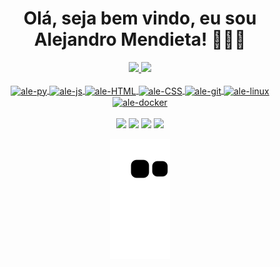 <div align="center">
  <h1 aling="center">Olá, seja bem vindo, eu sou Alejandro Mendieta! 🖖🏻🧐</h1>
  <a href="https://github.com/Skykes777">
  <img height="165em" src="https://github-readme-stats.vercel.app/api?username=Skykes777&show_icons=true&theme=cobalt&include_all_commits=true&count_private=true"/>
  <img height="165px" src="https://github-readme-stats.vercel.app/api/top-langs/?username=Skykes777&layout=compact&langs_count=7&theme=cobalt"/>
</div>

<div align="center" valign="top"><br>
  <img align="center" alt="ale-py" height="45" width="55" src="https://cdn.jsdelivr.net/gh/devicons/devicon/icons/python/python-original.svg">
  <img align="center" alt="ale-js" height="45" width="55" src="https://cdn.jsdelivr.net/gh/devicons/devicon/icons/javascript/javascript-original.svg">
  <img align="center" alt="ale-HTML" height="45" width="55" src="https://cdn.jsdelivr.net/gh/devicons/devicon/icons/html5/html5-original.svg">
  <img align="center" alt="ale-CSS" height="45" width="55" src="https://cdn.jsdelivr.net/gh/devicons/devicon/icons/css3/css3-original.svg">
  <img align="center" alt="ale-git" height="45" width="55" src="https://cdn.jsdelivr.net/gh/devicons/devicon/icons/git/git-original.svg">
  <img align="center" alt="ale-linux" height="45" width="55" src="https://cdn.jsdelivr.net/gh/devicons/devicon/icons/linux/linux-original.svg">
  <img align="center" alt="ale-docker" height="45" width="55" src="https://cdn.jsdelivr.net/gh/devicons/devicon/icons/docker/docker-plain.svg">
</div><br>
  
  
<div align="center" valign="top">
  <a href = "https://www.linkedin.com/in/alejandro-mendieta-670319236"><img src="https://img.shields.io/badge/LinkedIn-0077B5?style=for-the-badge&logo=linkedin&logoColor=white" target="_blank"></a>
  <a href = "https://twitter.com/333quasebesta"><img src="https://img.shields.io/badge/Twitter-1DA1F2?style=for-the-badge&logo=twitter&logoColor=white" target="_blank"></a>
  <a href = "mailto:alejandro.mendieta777gmail.com"><img src="https://img.shields.io/badge/Gmail-D14836?style=for-the-badge&logo=gmail&logoColor=white)](https://mail.google.com/alejandro.mendieta777@gmail.com" target="_blank"></a>
  <a href = "https://www.discord/963930039777370162"><img src="https://img.shields.io/badge/Discord-7289DA?style=for-the-badge&logo=discord&logoColor=white" target="_blank"></a>
 </div>

<div align="center">
  
  ![Snake animation](https://github.com/Skykes777/Skykes777/blob/output/github-contribution-grid-snake.svg)
  
</div>
